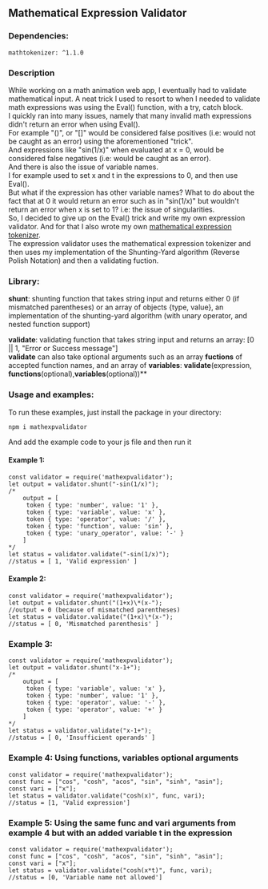 ## Mathematical Expression Validator 
### Dependencies: 
	mathtokenizer: ^1.1.0

### Description

While working on a math animation web app, I eventually had to validate mathematical input. 
A neat trick I used to resort to when I needed to validate math expressions was using the Eval() function, with a try, catch block.  
I quickly ran into many issues, namely that many invalid math expressions didn't return an error when using Eval().  
For example "()", or "[]" would be considered false positives (i.e: would not be caught as an error) using the aforementioned "trick".  
And expressions like "sin(1/x)" when evaluated at x = 0, would be considered false negatives (i.e: would be caught as an error).   
And there is also the issue of variable names.   
I for example used to set x and t in the expressions to 0, and then use Eval().  
But what if the expression has other variable names? What to do about the fact that at 0 it would return an error such as in "sin(1/x)" but wouldn't return an error when x is set to 1?
i.e: the issue of singularities.  
So, I decided to give up on the Eval() trick and write my own expression validator. And for that I also wrote my own [mathematical expression tokenizer](https://github.com/ilyastouyle/mathTokenizer).  
The expression validator uses the mathematical expression tokenizer and then uses my implementation of the Shunting-Yard algorithm (Reverse Polish Notation) and then a validating fuction.  

### Library:

**shunt**: shunting function that takes string input and returns either 0 (if mismatched parentheses) or an array of objects {type, value}, an implementation of the shunting-yard algorithm (with unary operator, and nested function support)

**validate**: validating function that takes string input and returns an array:
[0 || 1, "Error or Success message"]  
**validate** can also take optional arguments such as an array **fuctions** of accepted function names, and an array of **variables**: **validate**(expression, __functions__(optional),__variables__(optional))**

### Usage and examples:
To run these examples, just install the package in your directory:

	npm i mathexpvalidator

And add the example code to your js file and then run it

#### Example 1:

	const validator = require('mathexpvalidator');
	let output = validator.shunt("-sin(1/x)");
	/*
		output = [
		 token { type: 'number', value: '1' },
      	 token { type: 'variable', value: 'x' },
      	 token { type: 'operator', value: '/' },
      	 token { type: 'function', value: 'sin' },
      	 token { type: 'unary_operator', value: '-' }
    	]
	*/
	let status = validator.validate("-sin(1/x)");
	//status = [ 1, 'Valid expression' ]

#### Example 2:

	const validator = require('mathexpvalidator');
	let output = validator.shunt("(1+x)\*(x-");
	//output = 0 (because of mismatched parentheses)
	let status = validator.validate("(1+x)\*(x-");
	//status = [ 0, 'Mismatched parenthesis' ]

### Example 3: 

	const validator = require('mathexpvalidator');
	let output = validator.shunt("x-1+");
	/*
		output = [
      	 token { type: 'variable', value: 'x' },
      	 token { type: 'number', value: '1' },
		 token { type: 'operator', value: '-' },
		 token { type: 'operator', value: '+' }
    	]
	*/
	let status = validator.validate("x-1+");
	//status = [ 0, 'Insufficient operands' ]

### Example 4: __Using functions, variables optional arguments__
	const validator = require('mathexpvalidator');
	const func = ["cos", "cosh", "acos", "sin", "sinh", "asin"];
	const vari = ["x"];
	let status = validator.validate("cosh(x)", func, vari);
	//status = [1, 'Valid expression']

### Example 5: Using the same func and vari arguments from example 4 but with an added variable t in the expression
	const validator = require('mathexpvalidator');
	const func = ["cos", "cosh", "acos", "sin", "sinh", "asin"];
	const vari = ["x"];
	let status = validator.validate("cosh(x*t)", func, vari);
	//status = [0, 'Variable name not allowed']